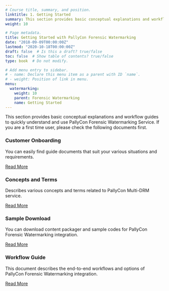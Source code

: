 ```yaml
---
# Course title, summary, and position.
linktitle: 1. Getting Started
summary: This section provides basic conceptual explanations and workflow guides to quickly understand and use PallyCon Forensic Watermarking Service. 
weight: 10

# Page metadata.
title: Getting Started with PallyCon Forensic Watermarking
date: "2018-09-09T00:00:00Z"
lastmod: "2020-10-18T00:00:00Z"
draft: false  # Is this a draft? true/false
toc: false  # Show table of contents? true/false
type: book  # Do not modify.

# Add menu entry to sidebar.
# - name: Declare this menu item as a parent with ID `name`.
# - weight: Position of link in menu.
menu:
  watermarking:
    weight: 10
    parent: Forensic Watermarking
    name: Getting Started
---
```


This section provides basic conceptual explanations and workflow guides to quickly understand and use PallyCon Forensic Watermarking Service. If you are a first time user, please check the following documents first.

<div class="row">
  <div class="col-sm-6">
    <div class="card">
      <div class="card-body">
        <h3 class="card-title">Customer Onboarding</h3>
        <p class="card-text">You can easily find guide documents that suit your various situations and requirements.</p>
        <a href="./fwm-onboarding/" class="btn btn-primary">Read More</a>
      </div>
    </div>
  </div>
  <div class="col-sm-6">
    <div class="card">
      <div class="card-body">
        <h3 class="card-title">Concepts and Terms</h3>
        <p class="card-text">Describes various concepts and terms related to PallyCon Multi-DRM service.</p>
        <a href="./fwm-concepts/" class="btn btn-primary">Read More</a>
      </div>
    </div>
  </div>
  <div class="col-sm-6">
    <div class="card">
      <div class="card-body">
        <h3 class="card-title">Sample Download</h3>
        <p class="card-text">You can download content packager and sample codes for PallyCon Forensic Watermarking integration.</p>
        <a href="./fwm-downloads/" class="btn btn-primary">Read More</a>
      </div>
    </div>
  </div>
  <div class="col-sm-6">
    <div class="card">
      <div class="card-body">
        <h3 class="card-title">Workflow Guide</h3>
        <p class="card-text">This document describes the end-to-end workflows and options of PallyCon Forensic Watermarking integration.</p>
        <a href="./fwm-workflow/" class="btn btn-primary">Read More</a>
      </div>
    </div>
  </div>
</div>
